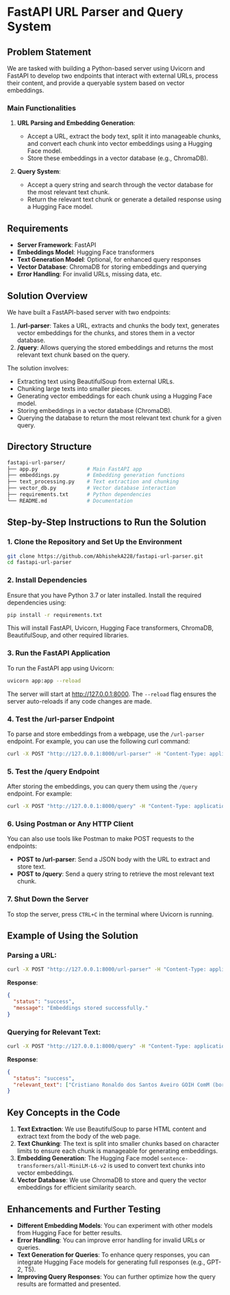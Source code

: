 
# FastAPI URL Parser and Query System

## Problem Statement
We are tasked with building a Python-based server using Uvicorn and FastAPI to develop two endpoints that interact with external URLs, process their content, and provide a queryable system based on vector embeddings.

### Main Functionalities
1. **URL Parsing and Embedding Generation**:
   - Accept a URL, extract the body text, split it into manageable chunks, and convert each chunk into vector embeddings using a Hugging Face model.
   - Store these embeddings in a vector database (e.g., ChromaDB).

2. **Query System**:
   - Accept a query string and search through the vector database for the most relevant text chunk.
   - Return the relevant text chunk or generate a detailed response using a Hugging Face model.

## Requirements
- **Server Framework**: FastAPI
- **Embeddings Model**: Hugging Face transformers
- **Text Generation Model**: Optional, for enhanced query responses
- **Vector Database**: ChromaDB for storing embeddings and querying
- **Error Handling**: For invalid URLs, missing data, etc.

## Solution Overview
We have built a FastAPI-based server with two endpoints:
1. **/url-parser**: Takes a URL, extracts and chunks the body text, generates vector embeddings for the chunks, and stores them in a vector database.
2. **/query**: Allows querying the stored embeddings and returns the most relevant text chunk based on the query.

The solution involves:
- Extracting text using BeautifulSoup from external URLs.
- Chunking large texts into smaller pieces.
- Generating vector embeddings for each chunk using a Hugging Face model.
- Storing embeddings in a vector database (ChromaDB).
- Querying the database to return the most relevant text chunk for a given query.

## Directory Structure
```bash
fastapi-url-parser/
├── app.py                # Main FastAPI app
├── embeddings.py         # Embedding generation functions
├── text_processing.py    # Text extraction and chunking
├── vector_db.py          # Vector database interaction
├── requirements.txt      # Python dependencies
└── README.md             # Documentation
```

## Step-by-Step Instructions to Run the Solution

### 1. Clone the Repository and Set Up the Environment
```bash
git clone https://github.com/AbhishekA228/fastapi-url-parser.git
cd fastapi-url-parser
```

### 2. Install Dependencies
Ensure that you have Python 3.7 or later installed. Install the required dependencies using:
```bash
pip install -r requirements.txt
```
This will install FastAPI, Uvicorn, Hugging Face transformers, ChromaDB, BeautifulSoup, and other required libraries.

### 3. Run the FastAPI Application
To run the FastAPI app using Uvicorn:
```bash
uvicorn app:app --reload
```
The server will start at http://127.0.0.1:8000. The `--reload` flag ensures the server auto-reloads if any code changes are made.

### 4. Test the /url-parser Endpoint
To parse and store embeddings from a webpage, use the `/url-parser` endpoint. For example, you can use the following curl command:
```bash
curl -X POST "http://127.0.0.1:8000/url-parser" -H "Content-Type: application/json" -d "{"url": "https://en.wikipedia.org/wiki/Cristiano_Ronaldo"}"
```

### 5. Test the /query Endpoint
After storing the embeddings, you can query them using the `/query` endpoint. For example:
```bash
curl -X POST "http://127.0.0.1:8000/query" -H "Content-Type: application/json" -d "{"query": "Cr7 biography"}"
```

### 6. Using Postman or Any HTTP Client
You can also use tools like Postman to make POST requests to the endpoints:
- **POST to /url-parser**: Send a JSON body with the URL to extract and store text.
- **POST to /query**: Send a query string to retrieve the most relevant text chunk.

### 7. Shut Down the Server
To stop the server, press `CTRL+C` in the terminal where Uvicorn is running.

## Example of Using the Solution

### Parsing a URL:
```bash
curl -X POST "http://127.0.0.1:8000/url-parser" -H "Content-Type: application/json" -d "{"url": "https://en.wikipedia.org/wiki/Cristiano_Ronaldo"}"
```
**Response**:
```json
{
  "status": "success",
  "message": "Embeddings stored successfully."
}
```

### Querying for Relevant Text:
```bash
curl -X POST "http://127.0.0.1:8000/query" -H "Content-Type: application/json" -d "{"query": "Cr7 biography"}"
```
**Response**:
```json
{
  "status": "success",
  "relevant_text": ["Cristiano Ronaldo dos Santos Aveiro GOIH ComM (born 5 February 1985) is a Portuguese professional footballer..."]
}
```

## Key Concepts in the Code
1. **Text Extraction**: We use BeautifulSoup to parse HTML content and extract text from the body of the web page.
2. **Text Chunking**: The text is split into smaller chunks based on character limits to ensure each chunk is manageable for generating embeddings.
3. **Embedding Generation**: The Hugging Face model `sentence-transformers/all-MiniLM-L6-v2` is used to convert text chunks into vector embeddings.
4. **Vector Database**: We use ChromaDB to store and query the vector embeddings for efficient similarity search.

## Enhancements and Further Testing
- **Different Embedding Models**: You can experiment with other models from Hugging Face for better results.
- **Error Handling**: You can improve error handling for invalid URLs or queries.
- **Text Generation for Queries**: To enhance query responses, you can integrate Hugging Face models for generating full responses (e.g., GPT-2, T5).
- **Improving Query Responses**: You can further optimize how the query results are formatted and presented.
